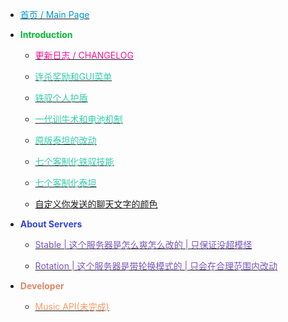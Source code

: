 - [<font color="#0099CC">首页 / Main Page</font>](/)

- <strong><font color="#00BB33">Introduction</font></strong>

  - [<font color="#FF1199">更新日志 / CHANGELOG</font>](changelog.md)

  - [<font color="#33CCAA">连杀奖励和GUI菜单</font>](docs/killstreak.md)

  - [<font color="#33CCAA">铁驭个人护盾</font>](docs/pilotshield.md)

  - [<font color="#33CCAA">一代训牛术和电池机制</font>](docs/rodeo.md)

  - [<font color="#33CCAA">原版泰坦的改动</font>](docs/vanillatitan.md)

  - [<font color="#33CCAA">七个客制化铁驭技能</font>](docs/modifyskill.md)

  - [<font color="#33CCAA">七个客制化泰坦</font>](docs/modifytitan.md)

  - [<span class="gradient-text">自定义你发送的聊天文字的颜色</span>](docs/colorchat.md)

- <strong><font color="#3344DD">About Servers</font></strong>

  - [<font color="#7755BB">Stable | 这个服务器是怎么爽怎么改的 | 只保证没超模怪</font>](docs/stable.md)

  - [<font color="#7755BB">Rotation | 这个服务器是带轮换模式的 | 只会在合理范围内改动</font>](docs/rotation.md)

- <strong><font color="#DD8866">Developer</font></strong>

  - [<font color="#FF9966">Music API(未完成)</font>](dev/musicapi.md)

<!--
  - [<font color="#33CCAA">关于关闭进游戏时的黑屏</font>](docs/stop_show_the_fking_docs.md)
  - [<font color="#AA88FF">Stable中各个模式的改动</font>](docs/mode_for_stable.md)
  - [<font color="#7755BB">无限火力Stable</font>](docs/stable.md)
  - [<font color="#7755BB">无限火力Rotation</font>](docs/rotation.md)
  - [<font color="#AA88FF">Rotation中各个模式的改动</font>](docs/mode_for_rotation.md)
-->
